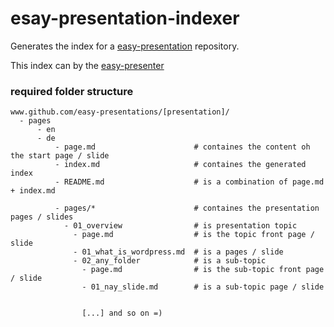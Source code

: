 # esay-presentation-indexer

Generates the index for a [easy-presentation](https://github.com/easy-presentations) repository.

This index can by the [easy-presenter](https://easy-presenter.github.io/easy-presenter/)

### required folder structure

```
www.github.com/easy-presentations/[presentation]/
  - pages
      - en
      - de
          - page.md                      # containes the content oh the start page / slide
          - index.md                     # containes the generated index
          - README.md                    # is a combination of page.md + index.md

          - pages/*                      # containes the presentation pages / slides
            - 01_overview                # is presentation topic
              - page.md                  # is the topic front page / slide
              - 01_what_is_wordpress.md  # is a pages / slide
              - 02_any_folder            # is a sub-topic
                - page.md                # is the sub-topic front page / slide
                - 01_nay_slide.md        # is a sub-topic page / slide


                [...] and so on =)

```

